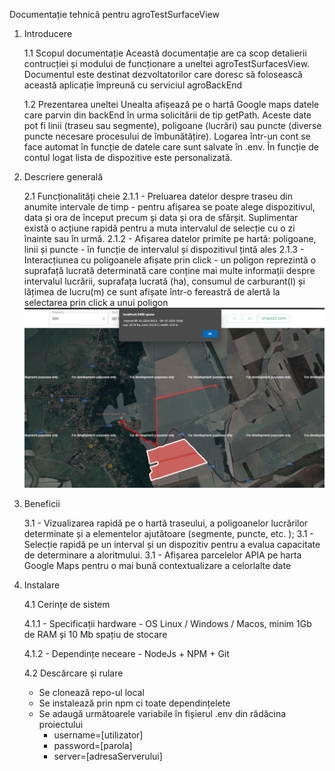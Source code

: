 Documentație tehnică pentru agroTestSurfaceView

1. Introducere

   1.1 Scopul documentație
   Această documentație are ca scop detalierii contrucției și modului de funcționare a uneltei agroTestSurfacesView. Documentul este destinat dezvoltatorilor care doresc să folosească această aplicație împreună cu serviciul agroBackEnd

   1.2 Prezentarea uneltei
   Unealta afișează pe o hartă Google maps datele care parvin din backEnd în urma solicitării de tip getPath. Aceste date pot fi linii (traseu sau segmente), poligoane (lucrări) sau puncte (diverse puncte necesare procesului de îmbunătățire). Logarea într-un cont se face automat în funcție de datele care sunt salvate în .env. În funcție de contul logat lista de dispozitive este personalizată.

2. Descriere generală

   2.1 Funcționalități cheie
   2.1.1 - Preluarea datelor despre traseu din anumite intervale de timp - pentru afișarea se poate alege dispozitivul, data și ora de început precum și data și ora de sfârșit. Suplimentar există o acțiune rapidă pentru a muta intervalul de selecție cu o zi înainte sau în urmă.
   2.1.2 - Afișarea datelor primite pe hartă: poligoane, linii și puncte - în funcție de intervalul și dispozitivul țintă ales
   2.1.3 - Interacțiunea cu poligoanele afișate prin click - un poligon reprezintă o suprafață lucrată determinată care conține mai multe informații despre intervalul lucrării, suprafața lucrată (ha), consumul de carburant(l) și lățimea de lucru(m) ce sunt afișate într-o fereastră de alertă la selectarea prin click a unui poligon
   ![infoLucrare](readmeImages/image2.png)

3. Beneficii

   3.1 - Vizualizarea rapidă pe o hartă traseului, a poligoanelor lucrărilor determinate și a elementelor ajutătoare (segmente, puncte, etc. );
   3.1 - Selecție rapidă pe un interval și un dispozitiv pentru a evalua capacitate de determinare a aloritmului.
   3.1 - Afișarea parcelelor APIA pe harta Google Maps pentru o mai bună contextualizare a celorlalte date

4. Instalare

   4.1 Cerințe de sistem

   4.1.1 - Specificații hardware - OS Linux / Windows / Macos, minim 1Gb de RAM și 10 Mb spațiu de stocare

   4.1.2 - Dependințe neceare - NodeJs + NPM + Git

   4.2 Descărcare și rulare

   - Se clonează repo-ul local
   - Se instalează prin npm ci toate dependințelete
   - Se adaugă următoarele variabile în fișierul .env din rădăcina proiectului
     - username=[utilizator]
     - password=[parola]
     - server=[adresaServerului]
